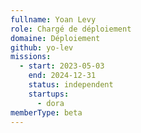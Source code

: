 ```yaml
---
fullname: Yoan Levy
role: Chargé de déploiement
domaine: Déploiement
github: yo-lev
missions:
  - start: 2023-05-03
    end: 2024-12-31
    status: independent
    startups:
      - dora
memberType: beta
---
```

